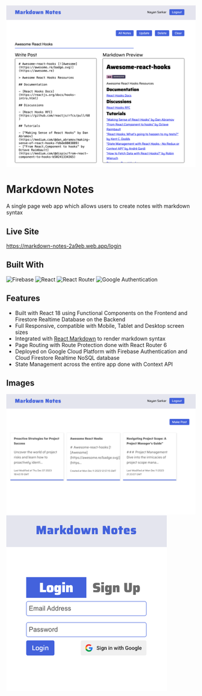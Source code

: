 ![Screenshot](./Image-2.png)

# Markdown Notes
A single page web app which allows users to create notes with markdown syntax

## Live Site
https://markdown-notes-2a9eb.web.app/login

## Built With
![Firebase](https://img.shields.io/badge/Firebase-039BE5?style=for-the-badge&logo=Firebase&logoColor=white) ![React](https://img.shields.io/badge/react-%2320232a.svg?style=for-the-badge&logo=react&logoColor=%2361DAFB) ![React Router](https://img.shields.io/badge/React_Router-CA4245?style=for-the-badge&logo=react-router&logoColor=white) ![Google Authentication](https://img.shields.io/badge/google-4285F4?style=for-the-badge&logo=google&logoColor=white)

## Features
- Built with React 18 using Functional Components on the Frontend and Firestore Realtime Database on the Backend
- Full Responsive, compatible with Mobile, Tablet and Desktop screen sizes
- Integrated with [React Markdown](https://github.com/remarkjs/react-markdown) to render markdown syntax
- Page Routing with Route Protection done with React Router 6
- Deployed on Google Cloud Platform with Firebase Authentication and Cloud Firestore Realtime NoSQL database
- State Management across the entire app done with Context API

## Images
![Screenshot](./Image-1.png)
![Screenshot](./Image-3.png)